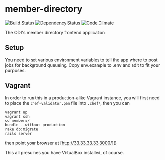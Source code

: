 member-directory
================

[![Build Status](http://jenkins.theodi.org/job/member-directory-build-master/badge/icon)](http://jenkins.theodi.org/job/member-directory-build-master/)
[![Dependency Status](https://gemnasium.com/theodi/member-directory.png)](https://gemnasium.com/theodi/member-directory)
[![Code Climate](https://codeclimate.com/github/theodi/member-directory.png)](https://codeclimate.com/github/theodi/member-directory)


The ODI's member directory frontend application

Setup
-----

You need to set various environment variables to tell the app where to post jobs for background queueing. Copy env.example to .env and edit to fit your purposes.

Vagrant
-------

In order to run this in a production-alike Vagrant instance, you will first need to place the ```chef-validator.pem``` file into ```.chef/```, then you can

    vagrant up
    vagrant ssh
    cd members/
    bundle --without production
    rake db:migrate
    rails server

then point your browser at [http://33.33.33.33:3000/]()

This all presumes you have VirtualBox installed, of course.
